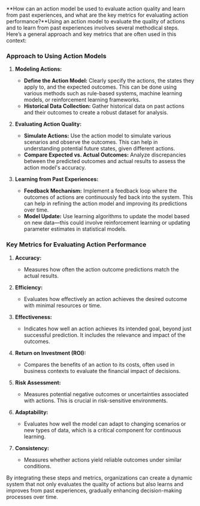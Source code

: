 **How can an action model be used to evaluate action quality and learn from past experiences, and what are the key metrics for evaluating action performance?**Using an action model to evaluate the quality of actions and to learn from past experiences involves several methodical steps. Here’s a general approach and key metrics that are often used in this context:

### Approach to Using Action Models

1. **Modeling Actions:**
   - **Define the Action Model:** Clearly specify the actions, the states they apply to, and the expected outcomes. This can be done using various methods such as rule-based systems, machine learning models, or reinforcement learning frameworks.
   - **Historical Data Collection:** Gather historical data on past actions and their outcomes to create a robust dataset for analysis.

2. **Evaluating Action Quality:**
   - **Simulate Actions:** Use the action model to simulate various scenarios and observe the outcomes. This can help in understanding potential future states, given different actions.
   - **Compare Expected vs. Actual Outcomes:** Analyze discrepancies between the predicted outcomes and actual results to assess the action model's accuracy.

3. **Learning from Past Experiences:**
   - **Feedback Mechanism:** Implement a feedback loop where the outcomes of actions are continuously fed back into the system. This can help in refining the action model and improving its predictions over time.
   - **Model Update:** Use learning algorithms to update the model based on new data—this could involve reinforcement learning or updating parameter estimates in statistical models.

### Key Metrics for Evaluating Action Performance

1. **Accuracy:**
   - Measures how often the action outcome predictions match the actual results.

2. **Efficiency:**
   - Evaluates how effectively an action achieves the desired outcome with minimal resources or time.

3. **Effectiveness:**
   - Indicates how well an action achieves its intended goal, beyond just successful prediction. It includes the relevance and impact of the outcomes.

4. **Return on Investment (ROI):**
   - Compares the benefits of an action to its costs, often used in business contexts to evaluate the financial impact of decisions.

5. **Risk Assessment:**
   - Measures potential negative outcomes or uncertainties associated with actions. This is crucial in risk-sensitive environments.

6. **Adaptability:**
   - Evaluates how well the model can adapt to changing scenarios or new types of data, which is a critical component for continuous learning.

7. **Consistency:**
   - Measures whether actions yield reliable outcomes under similar conditions.

By integrating these steps and metrics, organizations can create a dynamic system that not only evaluates the quality of actions but also learns and improves from past experiences, gradually enhancing decision-making processes over time.